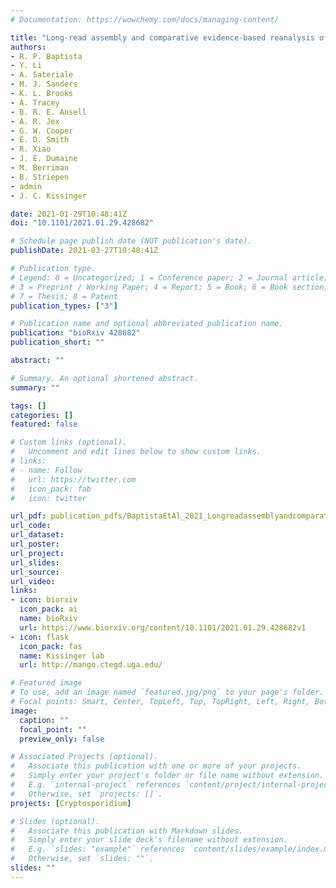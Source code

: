 ```yaml
---
# Documentation: https://wowchemy.com/docs/managing-content/

title: "Long-read assembly and comparative evidence-based reanalysis of Cryptosporidium genome sequences reveal new biological insights"
authors:
- R. P. Baptista
- Y. Li
- A. Sateriale
- M. J. Sanders
- K. L. Brooks
- A. Tracey
- B. R. E. Ansell
- A. R. Jex
- G. W. Cooper
- E. D. Smith
- R. Xiao
- J. E. Dumaine
- M. Berriman
- B. Striepen
- admin
- J. C. Kissinger

date: 2021-01-29T10:48:41Z
doi: "10.1101/2021.01.29.428682"

# Schedule page publish date (NOT publication's date).
publishDate: 2021-03-27T10:48:41Z

# Publication type.
# Legend: 0 = Uncategorized; 1 = Conference paper; 2 = Journal article;
# 3 = Preprint / Working Paper; 4 = Report; 5 = Book; 6 = Book section;
# 7 = Thesis; 8 = Patent
publication_types: ["3"]

# Publication name and optional abbreviated publication name.
publication: "bioRxiv 428682"
publication_short: ""

abstract: ""

# Summary. An optional shortened abstract.
summary: ""

tags: []
categories: []
featured: false

# Custom links (optional).
#   Uncomment and edit lines below to show custom links.
# links:
# - name: Follow
#   url: https://twitter.com
#   icon_pack: fab
#   icon: twitter

url_pdf: publication_pdfs/BaptistaEtAl_2021_LongreadassemblyandcomparativeevidencebasedreanalysisofCryptosporidiumgenomesequencesrevealnewbiologicalinsights_BioRxiv.pdf
url_code:
url_dataset:
url_poster:
url_project:
url_slides:
url_source:
url_video:
links:
- icon: biorxiv
  icon_pack: ai
  name: bioRxiv
  url: https://www.biorxiv.org/content/10.1101/2021.01.29.428682v1
- icon: flask
  icon_pack: fas
  name: Kissinger lab
  url: http://mango.ctegd.uga.edu/

# Featured image
# To use, add an image named `featured.jpg/png` to your page's folder. 
# Focal points: Smart, Center, TopLeft, Top, TopRight, Left, Right, BottomLeft, Bottom, BottomRight.
image:
  caption: ""
  focal_point: ""
  preview_only: false

# Associated Projects (optional).
#   Associate this publication with one or more of your projects.
#   Simply enter your project's folder or file name without extension.
#   E.g. `internal-project` references `content/project/internal-project/index.md`.
#   Otherwise, set `projects: []`.
projects: [Cryptosporidium]

# Slides (optional).
#   Associate this publication with Markdown slides.
#   Simply enter your slide deck's filename without extension.
#   E.g. `slides: "example"` references `content/slides/example/index.md`.
#   Otherwise, set `slides: ""`.
slides: ""
---
```

